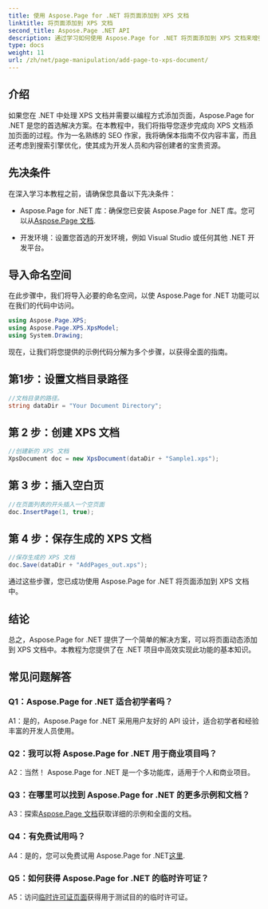 ```yaml
---
title: 使用 Aspose.Page for .NET 将页面添加到 XPS 文档
linktitle: 将页面添加到 XPS 文档
second_title: Aspose.Page .NET API
description: 通过学习如何使用 Aspose.Page for .NET 将页面添加到 XPS 文档来增强您的 .NET 应用程序。请按照我们的分步指南进行无缝集成。
type: docs
weight: 11
url: /zh/net/page-manipulation/add-page-to-xps-document/
---
```

## 介绍

如果您在 .NET 中处理 XPS 文档并需要以编程方式添加页面，Aspose.Page for .NET 是您的首选解决方案。在本教程中，我们将指导您逐步完成向 XPS 文档添加页面的过程。作为一名熟练的 SEO 作家，我将确保本指南不仅内容丰富，而且还考虑到搜索引擎优化，使其成为开发人员和内容创建者的宝贵资源。

## 先决条件

在深入学习本教程之前，请确保您具备以下先决条件：

-  Aspose.Page for .NET 库：确保您已安装 Aspose.Page for .NET 库。您可以从[Aspose.Page 文档](https://reference.aspose.com/page/net/).

- 开发环境：设置您首选的开发环境，例如 Visual Studio 或任何其他 .NET 开发平台。

## 导入命名空间

在此步骤中，我们将导入必要的命名空间，以使 Aspose.Page for .NET 功能可以在我们的代码中访问。

```csharp
using Aspose.Page.XPS;
using Aspose.Page.XPS.XpsModel;
using System.Drawing;
```

现在，让我们将您提供的示例代码分解为多个步骤，以获得全面的指南。

## 第1步：设置文档目录路径

```csharp
//文档目录的路径。
string dataDir = "Your Document Directory";
```

## 第 2 步：创建 XPS 文档

```csharp
//创建新的 XPS 文档
XpsDocument doc = new XpsDocument(dataDir + "Sample1.xps");
```

## 第 3 步：插入空白页

```csharp
//在页面列表的开头插入一个空页面
doc.InsertPage(1, true);
```

## 第 4 步：保存生成的 XPS 文档

```csharp
//保存生成的 XPS 文档
doc.Save(dataDir + "AddPages_out.xps");
```

通过这些步骤，您已成功使用 Aspose.Page for .NET 将页面添加到 XPS 文档中。

## 结论

总之，Aspose.Page for .NET 提供了一个简单的解决方案，可以将页面动态添加到 XPS 文档中。本教程为您提供了在 .NET 项目中高效实现此功能的基本知识。

## 常见问题解答

### Q1：Aspose.Page for .NET 适合初学者吗？

A1：是的，Aspose.Page for .NET 采用用户友好的 API 设计，适合初学者和经验丰富的开发人员使用。

### Q2：我可以将 Aspose.Page for .NET 用于商业项目吗？

A2：当然！ Aspose.Page for .NET 是一个多功能库，适用于个人和商业项目。

### Q3：在哪里可以找到 Aspose.Page for .NET 的更多示例和文档？

 A3：探索[Aspose.Page 文档](https://reference.aspose.com/page/net/)获取详细的示例和全面的文档。

### Q4：有免费试用吗？

A4：是的，您可以免费试用 Aspose.Page for .NET[这里](https://releases.aspose.com/).

### Q5：如何获得 Aspose.Page for .NET 的临时许可证？

 A5：访问[临时许可证页面](https://purchase.aspose.com/temporary-license/)获得用于测试目的的临时许可证。
